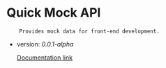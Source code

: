 # Quick Mock API
        Provides mock data for front-end development.

* version: *0.0.1-alpha*
  
  [Documentation link](https://documenter.getpostman.com/view/9795430/SzYeuvFA?version=latest)